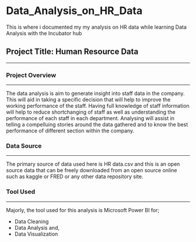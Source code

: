 # Data_Analysis_on_HR_Data
This is where i documented my my analysis on HR data while learning Data Analysis with the Incubator hub

## Project Title: Human Resource Data 
---

### Project Overview
---
The data analysis is aim to generate insight into staff data in the company. This will aid in taking a specific decision that will help to improve the working performance of the staff. Having full knowledge of staff information will help to reduce shortchanging of staff as well as understanding the performance of each staff in each department. Analysing will assist in telling a compelluing stories around the data gathered and to know the best performance of different section within the company.

### Data Source
---
The primary source of data used here is HR data.csv and this is an open source data that can be freely downloaded from an open source online such as kaggle or FRED or any other data repository site.

### Tool Used
---
Majorly, the tool used for this analysis is Microsoft Power BI for;
- Data Cleaning
- Data Analysis and,
- Data Visualization


